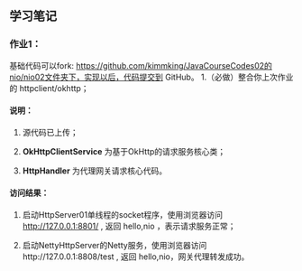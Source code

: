 
## 学习笔记

### 作业1：

基础代码可以fork: https://github.com/kimmking/JavaCourseCodes02的nio/nio02文件夹下，实现以后，代码提交到 GitHub。
1.（必做）整合你上次作业的 httpclient/okhttp；

#### 说明： 

1.  源代码已上传；

1.  **OkHttpClientService** 为基于OkHttp的请求服务核心类； 

1.  **HttpHandler** 为代理网关请求核心代码。

#### 访问结果：
1. 启动HttpServer01单线程的socket程序，使用浏览器访问 http://127.0.0.1:8801/ , 返回 
hello,nio ，表示请求服务正常；

1. 启动NettyHttpServer的Netty服务，使用浏览器访问http://127.0.0.1:8808/test  , 返回
hello,nio，网关代理转发成功。
